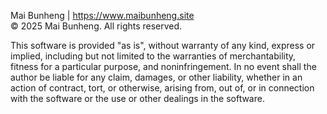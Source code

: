 Mai Bunheng | https://www.maibunheng.site  
© 2025 Mai Bunheng. All rights reserved.

This software is provided "as is", without warranty of any kind, express or implied,
including but not limited to the warranties of merchantability, fitness for a particular
purpose, and noninfringement. In no event shall the author be liable for any claim,
damages, or other liability, whether in an action of contract, tort, or otherwise,
arising from, out of, or in connection with the software or the use or other dealings
in the software.
